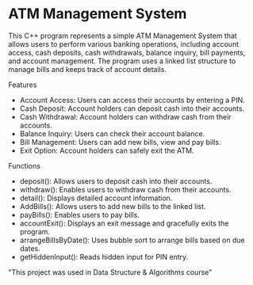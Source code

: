 # ATM Management System

This C++ program represents a simple ATM Management System that allows users to perform various banking operations, including account access, cash deposits, cash withdrawals, balance inquiry, bill payments, and account management. 
The program uses a linked list structure to manage bills and keeps track of account details.

 Features
- Account Access: Users can access their accounts by entering a PIN.
- Cash Deposit: Account holders can deposit cash into their accounts.
- Cash Withdrawal: Account holders can withdraw cash from their accounts.
- Balance Inquiry: Users can check their account balance.
- Bill Management: Users can add new bills, view and pay bills.
- Exit Option: Account holders can safely exit the ATM.

Functions
- deposit(): Allows users to deposit cash into their accounts.
- withdraw(): Enables users to withdraw cash from their accounts.
- detail(): Displays detailed account information.
- AddBills(): Allows users to add new bills to the linked list.
- payBills(): Enables users to pay bills.
- accountExit(): Displays an exit message and gracefully exits the program.
- arrangeBillsByDate(): Uses bubble sort to arrange bills based on due dates.
- getHiddenInput(): Reads hidden input for PIN entry.


"This project was used in Data Structure & Algorithms course"
